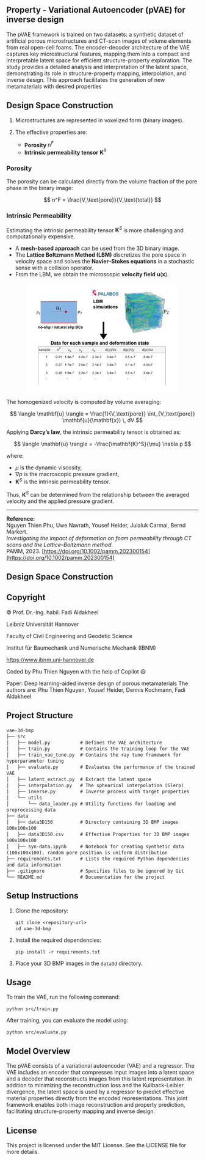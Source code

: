 ## Property - Variational Autoencoder (pVAE) for inverse design

The pVAE framework is trained on two datasets: a synthetic dataset of artificial porous microstructures and CT-scan images of volume elements from real open-cell foams. The encoder-decoder architecture of the VAE captures key microstructural features, mapping them into a compact and interpretable latent space for efficient structure-property exploration. The study provides a detailed analysis and interpretation of the latent space, demonstrating its role in structure-property mapping, interpolation, and inverse design. This approach facilitates the generation of new metamaterials with desired properties

## Design Space Construction

1. Microstructures are represented in voxelized form (binary images).  

2. The effective properties are:  
   - **Porosity** $n^F$  
   - **Intrinsic permeability tensor** $\mathbf{K}^{S}$  

### Porosity
The porosity can be calculated directly from the volume fraction of the pore phase in the binary image:

$$
n^F = \frac{V_\text{pore}}{V_\text{total}}
$$

### Intrinsic Permeability
Estimating the intrinsic permeability tensor $\mathbf{K}^S$ is more challenging and computationally expensive.  

- A **mesh-based approach** can be used from the 3D binary image.  
- The **Lattice Boltzmann Method (LBM)** discretizes the pore space in velocity space and solves the **Navier–Stokes equations** in a stochastic sense with a collision operator.  
- From the LBM, we obtain the microscopic **velocity field** $\mathbf{u}(\mathbf{x})$.  

<p align="center">
  <img src="assets/lbm_illustraion.pdf" width="400">
</p>

The homogenized velocity is computed by volume averaging:

$$
\langle \mathbf{u} \rangle = \frac{1}{V_\text{pore}} \int_{V_\text{pore}} \mathbf{u}(\mathbf{x}) \, dV
$$

Applying **Darcy’s law**, the intrinsic permeability tensor is obtained as:

$$
\langle \mathbf{u} \rangle = -\frac{\mathbf{K}^S}{\mu} \nabla p
$$

where:
- $\mu$ is the dynamic viscosity,
- $\nabla p$ is the macroscopic pressure gradient,
- $\mathbf{K}^S$ is the intrinsic permeability tensor.  

Thus, $\mathbf{K}^S$ can be determined from the relationship between the averaged velocity and the applied pressure gradient.  

---

**Reference:**  
Nguyen Thien Phu, Uwe Navrath, Yousef Heider, Julaluk Carmai, Bernd Markert.  
*Investigating the impact of deformation on foam permeability through CT scans and the Lattice–Boltzmann method*.  
PAMM, 2023. [https://doi.org/10.1002/pamm.202300154](https://doi.org/10.1002/pamm.202300154)

## Design Space Construction

## Copyright

 © Prof. Dr.-Ing. habil. Fadi Aldakheel

 Leibniz Universität Hannover 

 Faculty of Civil Engineering and Geodetic Science 

 Institut für Baumechanik und Numerische Mechanik (IBNM)

 https://www.ibnm.uni-hannover.de
 
 Coded by Phu Thien Nguyen with the help of Copilot :smiley:

 Paper: Deep learning-aided inverse design of porous metamaterials
 The authors are:
 Phu Thien Nguyen, Yousef Heider, Dennis Kochmann, Fadi Aldakheel

## Project Structure

```
vae-3d-bmp
├── src
│   ├── model.py           # Defines the VAE architecture
│   ├── train.py           # Contains the training loop for the VAE
│   ├── train_vae_tune.py  # Contains the ray tune framework for hyperparameter tuning
│   ├── evaluate.py        # Evaluates the performance of the trained VAE
│   ├── latent_extract.py  # Extract the latent space
│   ├── interpolation.py   # The sphearical interpolation (Slerp)
│   ├── inverse.py         # Inverse process with target properties
│   └── utils
│       └── data_loader.py # Utility functions for loading and preprocessing data
├── data
│   ├── data3D150          # Directory containing 3D BMP images 100x100x100
│   ├── data3D150.csv      # Effective Properties for 3D BMP images 100x100x100
│   ├── syn-data.ipynb     # Notebook for creating synthetic data (100x100x100), random pore position is uniform distribution
├── requirements.txt       # Lists the required Python dependencies and data information
├── .gitignore             # Specifies files to be ignored by Git
└── README.md              # Documentation for the project
```

## Setup Instructions

1. Clone the repository:
   ```
   git clone <repository-url>
   cd vae-3d-bmp
   ```

2. Install the required dependencies:
   ```
   pip install -r requirements.txt
   ```

3. Place your 3D BMP images in the `data3d` directory.

## Usage

To train the VAE, run the following command:
```
python src/train.py
```

After training, you can evaluate the model using:
```
python src/evaluate.py
```

## Model Overview

The pVAE consists of a variational autoencoder (VAE) and a regressor. The VAE includes an encoder that compresses input images into a latent space and a decoder that reconstructs images from this latent representation. In addition to minimizing the reconstruction loss and the Kullback-Leibler divergence, the latent space is used by a regressor to predict effective material properties directly from the encoded representations. This joint framework enables both image reconstruction and property prediction, facilitating structure-property mapping and inverse design.

## License

This project is licensed under the MIT License. See the LICENSE file for more details.
